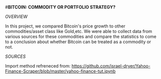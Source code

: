 #**BITCOIN: COMMODITY OR PORTFOLIO STRATEGY?**

*OVERVIEW*

In this project, we compared Bitcoin's price growth to other commodities/asset class like Gold,etc. We were able to collect data from various sources for these commodities and compare the statistics to come to a conclusion about whether Bitcoin can be treated as a commodity or not. 



*SOURCES*

Import method refreneced from: https://github.com/israel-dryer/Yahoo-Finance-Scraper/blob/master/yahoo-finance-tut.ipynb




